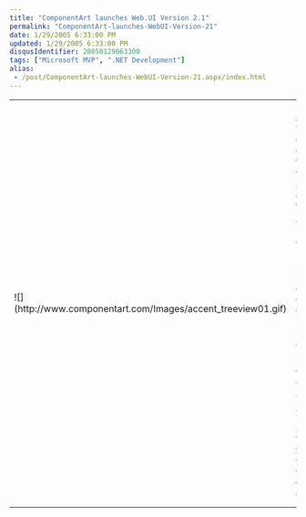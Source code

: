 ```yaml
---
title: "ComponentArt launches Web.UI Version 2.1"
permalink: "ComponentArt-launches-WebUI-Version-21"
date: 1/29/2005 6:33:00 PM
updated: 1/29/2005 6:33:00 PM
disqusIdentifier: 20050129063300
tags: ["Microsoft MVP", ".NET Development"]
alias:
 - /post/ComponentArt-launches-WebUI-Version-21.aspx/index.html
---
```

<table>
  <tbody>
  <tr>
    <td>![](http://www.componentart.com/Images/accent_treeview01.gif)</td>
    <td>
      

[ComponentArt](http://www.componentart.com/home.aspx) was 
      kind enough to offer me a free license of there ASP.NET components: Web.UI 
      2.1 for ASP.NET. I post about the components because I was really 
      impressed about the quality and decided to integrate some of them on my 
      web site [Tech Head Brothers](http://www.techheadbrothers.com "Tech Head Brothers").
<!-- more -->

You might check them here : [Menu](http://www.componentart.com/menu/default.aspx), [TreeView](http://www.componentart.com/treeview/default.aspx), [NavBar](http://www.componentart.com/navbar/default.aspx), [TabStrip](http://www.componentart.com/tabstrip/default.aspx), [MultiPage](http://www.componentart.com/multipage/default.aspx), 
      [SiteMap](http://www.componentart.com/sitemap/default.aspx), [Rotator](http://www.componentart.com/rotator/default.aspx), [Snap](http://www.componentart.com/snap/default.aspx).
</td></tr></tbody></table>
